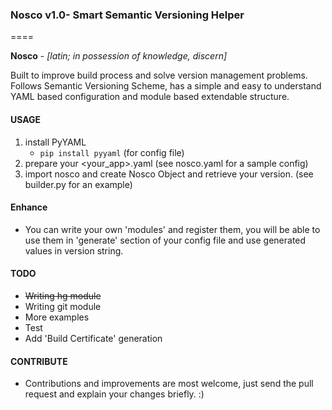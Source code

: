 ### Nosco v1.0- Smart Semantic Versioning Helper
====

**Nosco** - _[latin; in possession of knowledge, discern]_  

Built to improve build process and solve version management problems. Follows Semantic Versioning
Scheme, has a simple and easy to understand YAML based configuration and module based extendable
structure.


#### USAGE
1. install PyYAML
    - `pip install pyyaml` (for config file)
2. prepare your \<your\_app\>.yaml  (see nosco.yaml for a sample config)
3. import nosco and create Nosco Object and retrieve your version. (see builder.py for an example)


#### Enhance
* You can write your own 'modules' and register them, you will be able to use them in 'generate' section of your config file and use generated values in version string.

#### TODO
- ~~Writing hg module~~
- Writing git module
- More examples
- Test
- Add 'Build Certificate' generation


#### CONTRIBUTE
- Contributions and improvements are most welcome, just send the pull request and explain your changes briefly. :)

